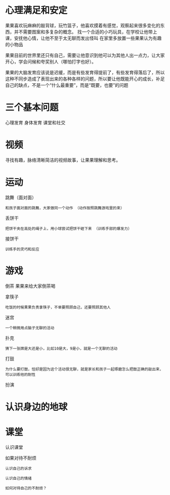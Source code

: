 心理满足和安定
====

果果喜欢玩麻麻的敲背球，玩竹篮子，他喜欢摸着有感觉，观察起来很多变化的东西，并不需要图案和多复杂的概念。
	找一个合适的小巧玩具，在学校让他带上课，安抚他心情，让他不至于太无聊而发出怪叫
	在家里多放置一些果果认为有趣的小物品

果果目前的世界里还只有自己，需要让他意识到他可以为其他人出一点力，让大家开心，学会问候和夸奖别人（哪怕打字也好）。

果果的大脑发育应该说是迟缓，而是有些发育得提前了，有些发育得落后了，所以这种不同步造成了表现出来的各种各样的问题，所以要让他既能开心的成长，补足自己的缺点，不是一个“什么最重要”，而是“既要，也要”的问题

三个基本问题
====
心理发育 身体发育 课堂和社交


视频
====
寻找有趣，脉络清晰简洁的视频故事，让果果理解和思考。


运动
====

跳舞（面对面）

	和孩子面对面的跳舞，大家做同一个动作 （动作按照跳舞游戏里的来）
	
丢饼干

	把饼干夹在高处的绳子上，用小球尝试把饼干砸下来 （训练手部的爆发力）
	
接饼干

	训练手的灵巧和反应
	
	
游戏
====

倒茶
	果果来给大家倒茶喝
	
拿筷子

	吃饭的时候果果负责拿筷子，不单要照顾自己，还要照顾其他人
	
迷宫

	一个稍微用点脑子无聊的活动
	
扑克  

	猜下一张牌是大还是小，比如10是大，9是小，就是一个无聊的活动
	
打鼓

	为什么要打鼓，恰好是因为这个活动很无聊，就是家长和孩子一起琢磨怎么把鼓正确的敲出来，可以训练他的耐性
	
扮演
	
	


认识身边的地球
====

课堂
====
认识课堂

如果对待不耐烦

	认识自己的诉求
	
	认识自己的情绪
	
	如何对待自己的不耐烦？
